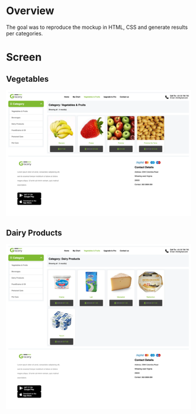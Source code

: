 # Overview
The goal was to reproduce the mockup in HTML, CSS and generate results per categories.

# Screen
## Vegetables
![](screenshoot/screen1.png)

## Dairy Products
![](screenshoot/screen2.png)

